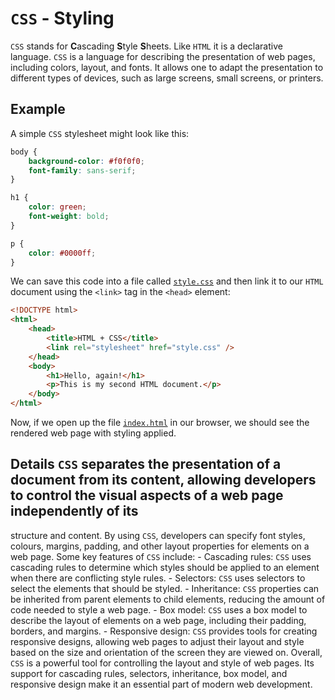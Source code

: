 # `CSS` - Styling

`CSS` stands for **C**ascading **S**tyle **S**heets.
Like `HTML` it is a declarative language.
`CSS` is a language for describing the presentation of web pages, including colors, layout, and fonts. It allows one to adapt the presentation to different types of devices, such as large screens, small screens, or printers.

## Example

A simple `CSS` stylesheet might look like this:

```css
body {
    background-color: #f0f0f0;
    font-family: sans-serif;
}

h1 {
    color: green;
    font-weight: bold;
}

p {
    color: #0000ff;
}
```

We can save this code into a file called [`style.css`](./style.css) and then link it to our `HTML` document using the `<link>` tag in the `<head>` element:

```html
<!DOCTYPE html>
<html>
    <head>
        <title>HTML + CSS</title>
        <link rel="stylesheet" href="style.css" />
    </head>
    <body>
        <h1>Hello, again!</h1>
        <p>This is my second HTML document.</p>
    </body>
</html>
```

Now, if we open up the file [`index.html`](./index.html) in our browser, we should see the rendered web page with styling applied.

## Details `CSS` separates the presentation of a document from its content, allowing developers to control the visual aspects of a web page independently of its

structure and content. By using `CSS`, developers can specify font styles, colours, margins, padding, and other layout properties for elements on a web page.
Some key features of `CSS` include: - Cascading rules: `CSS` uses cascading rules to determine which styles should be applied to an element when there are
conflicting style rules. - Selectors: `CSS` uses selectors to select the elements that should be styled. - Inheritance: `CSS` properties can be inherited from
parent elements to child elements, reducing the amount of code needed to style a web page. - Box model: `CSS` uses a box model to describe the layout of
elements on a web page, including their padding, borders, and margins. - Responsive design: `CSS` provides tools for creating responsive designs, allowing web
pages to adjust their layout and style based on the size and orientation of the screen they are viewed on. Overall, `CSS` is a powerful tool for controlling the
layout and style of web pages. Its support for cascading rules, selectors, inheritance, box model, and responsive design make it an essential part of modern web
development.
